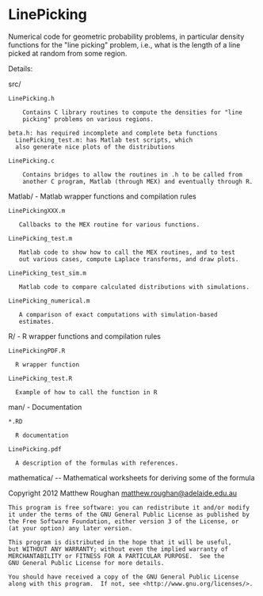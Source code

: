 LinePicking
============

Numerical code for geometric probability problems, in particular
density functions for the "line picking" problem, i.e., what is the
length of a line picked at random from some region.

Details:

 src/

    LinePicking.h

        Contains C library routines to compute the densities for "line
        picking" problems on various regions.

    beta.h: has required incomplete and complete beta functions
	  LinePicking_test.m: has Matlab test scripts, which
	  also generate nice plots of the distributions

    LinePicking.c

        Contains bridges to allow the routines in .h to be called from
        another C program, Matlab (through MEX) and eventually through R.


 Matlab/ - Matlab wrapper functions and compilation rules
 
    LinePickingXXX.m

       Callbacks to the MEX routine for various functions.

    LinePicking_test.m

       Matlab code to show how to call the MEX routines, and to test
       out various cases, compute Laplace transforms, and draw plots.

    LinePicking_test_sim.m

       Matlab code to compare calculated distributions with simulations.

    LinePicking_numerical.m

       A comparison of exact computations with simulation-based
       estimates. 

 R/ - R wrapper functions and compilation rules

    LinePickingPDF.R
 
      R wrapper function

    LinePicking_test.R

      Example of how to call the function in R

 man/ - Documentation

    *.RD

      R documentation

    LinePicking.pdf

      A description of the formulas with references.

 mathematica/ -- Mathematical worksheets for deriving some of the
                 formula



Copyright 2012 Matthew Roughan <matthew.roughan@adelaide.edu.au>

    This program is free software: you can redistribute it and/or modify
    it under the terms of the GNU General Public License as published by
    the Free Software Foundation, either version 3 of the License, or
    (at your option) any later version.

    This program is distributed in the hope that it will be useful,
    but WITHOUT ANY WARRANTY; without even the implied warranty of
    MERCHANTABILITY or FITNESS FOR A PARTICULAR PURPOSE.  See the
    GNU General Public License for more details.

    You should have received a copy of the GNU General Public License
    along with this program.  If not, see <http://www.gnu.org/licenses/>.

